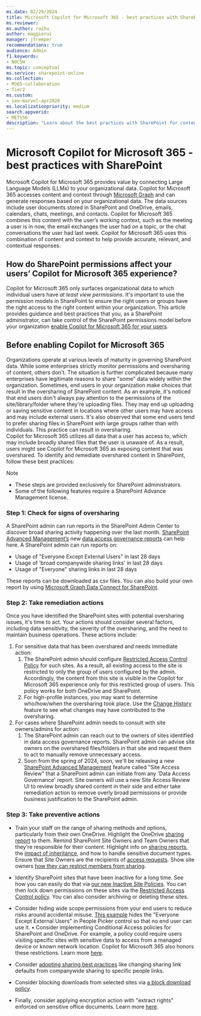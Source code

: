 ```yaml
---
ms.date: 02/29/2024
title: Microsoft Copilot for Microsoft 365 - best practices with SharePoint
ms.reviewer: 
ms.author: ruihu
author: maggierui
manager: jtremper
recommendations: true
audience: Admin
f1.keywords:
- NOCSH
ms.topic: conceptual
ms.service: sharepoint-online
ms.collection: 
- M365-collaboration
- Tier2
ms.custom:
- seo-marvel-apr2020
ms.localizationpriority: medium
search.appverid:
- MET150
description: "Learn about the best practices with SharePoint for content sharing when enabling Microsoft Copilot for Microsoft 365."
---
```

# Microsoft Copilot for Microsoft 365 - best practices with SharePoint

Microsoft Copilot for Microsoft 365 provides value by connecting Large Language Models (LLMs) to your organizational data. Copilot for Microsoft 365 accesses content and context through [Microsoft Graph](/graph/overview) and can generate responses based on your organizational data. The data sources include user documents stored in SharePoint and OneDrive, emails, calendars, chats, meetings, and contacts. Copilot for Microsoft 365 combines this content with the user’s working context, such as the meeting a user is in now, the email exchanges the user had on a topic, or the chat conversations the user had last week. Copilot for Microsoft 365 uses this combination of content and context to help provide accurate, relevant, and contextual responses.

## How do SharePoint permissions affect your users’ Copilot for Microsoft 365 experience?

Copilot for Microsoft 365 only surfaces organizational data to which individual users have *at least view permissions*. It's important to use the permission models in SharePoint to ensure the right users or groups have the right access to the right content within your organization.
This article provides guidance and best practices that you, as a SharePoint administrator, can take control of the SharePoint permissions model before your organization [enable Copilot for Microsoft 365 for your users](/microsoft-365-copilot/microsoft-365-copilot-enable-users).


## Before enabling Copilot for Microsoft 365

Organizations operate at various levels of maturity in governing SharePoint data. While some enterprises strictly monitor permissions and oversharing of content, others don't. The situation is further complicated because many enterprises have legitimate reasons to share "some" data widely within the organization.
Sometimes, end users in your organization make choices that result in the oversharing of SharePoint content. As an example, it's noticed that end users don't always pay attention to the permissions of the site/library/folder where they're uploading files. They may end up uploading or saving sensitive content in locations where other users may have access and may include external users. It's also observed that some end users tend to prefer sharing files in SharePoint with large groups rather than with individuals. This practice can result in oversharing.  
Copilot for Microsoft 365 utilizes all data that a user has access to, which may include broadly shared files that the user is unaware of. As a result, users might see Copilot for Microsoft 365 as exposing content that was overshared.
To identify and remediate overshared content in SharePoint, follow these best practices:

> [!Note]
>
> - These steps are provided exclusively for SharePoint administrators.
> - Some of the following features require a SharePoint Advance Management license.

### Step 1: Check for signs of oversharing

A SharePoint admin can run reports in the SharePoint Admin Center to discover broad sharing activity happening over the last month. [SharePoint Advanced Management’s](/sharepoint/advanced-management) new [data access governance reports](/sharepoint/data-access-governance-reports) can help here.  A SharePoint admin can run reports on:

- Usage of "Everyone Except External Users" in last 28 days
- Usage of 'broad companywide sharing links' in last 28 days
- Usage of "Everyone" sharing links in last 28 days

These reports can be downloaded as csv files. You can also build your own report by using [Microsoft Graph Data Connect for SharePoint](/graph/data-connect-datasets#onedrive-and-sharepoint-online).  


### Step 2: Take remediation actions

Once you have identified the SharePoint sites with potential oversharing issues, it's time to act. Your actions should consider several factors, including data sensitivity, the severity of the oversharing, and the need to maintain business operations. These actions include:

1. For sensitive data that has been overshared and needs immediate action:
   1. The SharePoint admin should configure [Restricted Access Control Policy](/sharepoint/restricted-access-control) for such sites. As a result, all existing access to the site is restricted to only the group of users configured by the admin. Accordingly, the content from this site is visible in the Copilot for Microsoft 365 experience only for this restricted group of users. This policy works for both OneDrive and SharePoint.
   1. For high-profile instances, you may want to determine who/how/when the oversharing took place.  Use the [Change History](/sharepoint/change-history-report) feature to see what changes may have contributed to the oversharing.
1. For cases where SharePoint admin needs to consult with site owners/admins for action:
   1. The SharePoint admin can reach out to the owners of sites identified in data access governance reports. SharePoint admin can advise site owners on the overshared files/folders in that site and request them to act to manually remove unnecessary access.
   1. Soon from the spring of 2024, soon, we'll be releasing a new [SharePoint Advanced Management](/sharepoint/advanced-management) feature called "Site Access Review" that a SharePoint admin can initiate from any 'Data Access Governance' report. Site owners will use a new Site Access Review UI to review broadly shared content in their side and either take remediation action to remove overly broad permissions or provide business justification to the SharePoint admin.

### Step 3: Take preventive actions

- Train your staff on the range of sharing methods and options, particularly from their own OneDrive. Highlight the OneDrive [sharing report](/sharepoint/sharing-reports) to them. Remind SharePoint Site Owners and Team Owners that they're responsible for their content. Highlight info on [sharing reports](/sharepoint/sharing-reports), the [impact of inheritance](https://support.microsoft.com/office/customize-permissions-for-a-sharepoint-list-or-library-02d770f3-59eb-4910-a608-5f84cc297782), and how to handle sensitive document types. Ensure that Site Owners are the recipients of [access requests](https://support.microsoft.com/office/set-up-and-manage-access-requests-94b26e0b-2822-49d4-929a-8455698654b3). Show site owners [how they can restrict members from sharing](/microsoft-365/solutions/microsoft-365-limit-sharing#sharing-with-specific-people).  

- Identify SharePoint sites that have been inactive for a long time. See how you can easily do that via [our new Inactive Site Policies](/sharepoint/site-lifecycle-management#create-an-inactive-site-policy). You can then lock down permissions on these sites via the [Restricted Access Control policy](/sharepoint/restricted-access-control). You can also consider archiving or deleting these sites.

- Consider hiding wide scope permissions from your end users to reduce risks around accidental misuse. [This example](/powershell/module/sharepoint-online/set-spotenant?#example-2) hides the "Everyone Except External Users" in People Picker control so that no end user can use it.
• Consider implementing Conditional Access policies for SharePoint and OneDrive. For example, a policy could require users visiting specific sites with sensitive data to access from a managed device or known network location. Copilot for Microsoft 365 also honors these restrictions. Learn more [here](/sharepoint/authentication-context-example).

- Consider [adopting sharing best practices](/microsoft-365/solutions/microsoft-365-limit-sharing) like changing sharing link defaults from companywide sharing to specific people links.

- Consider blocking downloads from selected sites via [a block download policy](/sharepoint/block-download-from-sites).

- Finally, consider applying encryption action with "extract rights" enforced on sensitive office documents. Learn more [here](/purview/ai-microsoft-purview).
